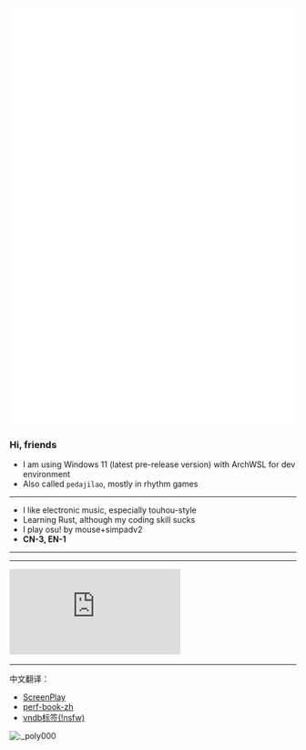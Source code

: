 ![banner](github-metrics.svg)
### Hi, friends

- I am using Windows 11 (latest pre-release version) with ArchWSL for dev environment
- Also called `pedajilao`, mostly in rhythm games
--------------------
- I like electronic music, especially touhou-style
- Learning Rust, although my coding skill sucks
- I play osu! by mouse+simpadv2
- **CN-3, EN-1**
--------------------- 
<!--hatsukoi: [xgmo9](https://github.com/xgmo9)-->
--------------------

[![osu](https://osusig.lolicon.app/sig.php?colour=hexff66aa&uname=pedajilao&pp=1&countryrank)](https://osu.ppy.sh/users/13851970)

--------------------

中文翻译：

- [ScreenPlay](https://github.com/kelteseth/ScreenPlay)
- [perf-book-zh](https://github.com/poly000/perf-book-zh)
- [vndb标签(!nsfw)](https://github.com/poly000/vndb_chinese_translation)


![:_poly000](https://count.getloli.com/get/@:_poly000)
